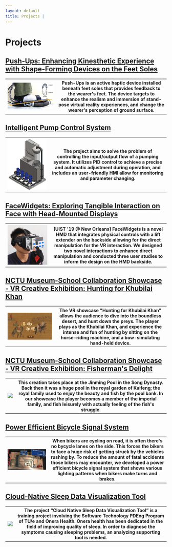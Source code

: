 ```yaml
---
layout: default
title: Projects | 
---
```


# Projects  

## [Push-Ups: Enhancing Kinesthetic Experience with Shape-Forming Devices on the Feet Soles](./mdFiles/pushUps.md)

<div
    class = "projectBox">
  <table>
    <tr>
      <th
        class = "imageColumn">
        <img
            src = "/images/pushUps/pushUpsCover.png"
            class = "projectImg">
      </th>
      <th
        class = "textColumn">
            Push-Ups is an active haptic device installed beneath feet soles that provides feedback to the wearer's feet. The device targets to enhance the realism and immersion of stand-pose virtual reality experiences, and change the wearer's perception of ground surface.  
      </th>
    </tr>
  </table>
</div>

## [Intelligent Pump Control System](./mdFiles/intern.md)

<div
    class = "projectBox">
  <table>
    <tr>
      <th
        class = "imageColumn">
        <img
            src = "/images/intern/IPCMachine.png"
            class = "projectImg">
      </th>
      <th
        class = "textColumn">
            The project aims to solve the problem of controlling the input/output flow of a pumping system. It utilizes PID control to achieve a precise and automatic adjustment during operation, and includes an user-friendly HMI allow for monitoring and parameter changing.  
      </th>
    </tr>
  </table>
</div>

## [FaceWidgets: Exploring Tangible Interaction on Face with Head-Mounted Displays](./mdFiles/faceWidget.md)

<div
    class = "projectBox">
  <table>
    <tr>
      <th
        class = "imageColumn">
        <img
            src = "/images/faceWidgets/faceWidgetsCover.jpg"
            class = "projectImg">
      </th>
      <th
        class = "textColumn">
            [UIST '19 @ New Orleans] FaceWidgets is a novel HMD that integrates physical controls with a lift extender on the backside allowing for the direct manipulation for the VR interaction. We designed two novel interactions to enhance direct manipulation and conducted three user studies to inform the design on the HMD backside.  
      </th>
    </tr>
  </table>
</div>

## [NCTU Museum-School Collaboration Showcase - VR Creative Exhibition: Hunting for Khubilai Khan](./mdFiles/hunting.md)

<div
    class = "projectBox">
  <table>
    <tr>
      <th
        class = "imageColumn">
        <img
            src = "/images/hunting/huntingCover.jpg"
            class = "projectImg">
      </th>
      <th
        class = "textColumn">
            The VR showcase "Hunting for Khubilai Khan" allows the audience to dive into the boundless desert, and hunt down the preys. The player plays as the Khubilai Khan, and experience the intense and fun of hunting by sitting on the horse-riding machine, and a bow-simulating hand-held device.  
      </th>
    </tr>
  </table>
</div>

## [NCTU Museum-School Collaboration Showcase - VR Creative Exhibition: Fisherman's Delight](./mdFiles/fishing.md)

<div
    class = "projectBox">
  <table>
    <tr>
      <th
        class = "imageColumn">
        <img
            src = "/images/fishing/fishingCover.png"
            class = "projectImg">
      </th>
      <th
        class = "textColumn">
            This creation takes place at the Jinming Pool in the Song Dynasty. Back then it was a huge pool in the royal garden of Kaifeng; the royal family used to enjoy the beauty and fish by the pool bank. In our showcase the player becomes a member of the imperial family, and fish leisurely with actually feeling of the fish's struggle.  
      </th>
    </tr>
  </table>
</div>

## [Power Efficient Bicycle Signal System](./mdFiles/bike.md)

<div
    class = "projectBox">
  <table>
    <tr>
      <th
        class = "imageColumn">
        <img
            src = "/images/bike/bikeCover.png"
            class = "projectImg">
      </th>
      <th
        class = "textColumn">
            When bikers are cycling on road, it is often there's no bycycle lanes on the side. This forces the bikers to face a huge risk of getting struck by the vehicles rushing by. To reduce the amount of fatal accidents those bikers may encounter, we developed a power efficient bicycle signal system that shows various lighting patterns when bikers make turns and brakes.
      </th>
    </tr>
  </table>
</div>

## [Cloud-Native Sleep Data Visualization Tool](./mdFiles/onera.md)

<div
    class = "projectBox">
  <table>
    <tr>
      <th
        class = "imageColumn">
        <img
            src = "/images/onera/oneraCover.png"
            class = "projectImg">
      </th>
      <th
        class = "textColumn">
            The project “Cloud Native Sleep Data Visualization Tool” is a training project involving the Software Technology PDEng Program of TU/e and Onera Health. Onera health has been dedicated in the field of improving quality of sleep. In order to diagnose the symptoms causing sleeping problems, an analyzing supporting tool is needed.
      </th>
    </tr>
  </table>
</div>
